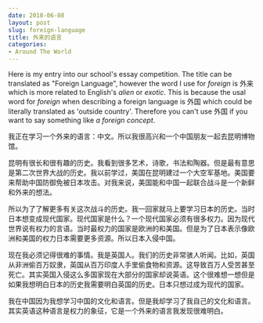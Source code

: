 ```yaml
---
date: 2018-06-08
layout: post
slug: foreign-language
title: 外来的语言
categories:
- Around The World
---
```


Here is my entry into our school's essay competition. The title can be translated as "Foreign Language", however the word I use for *foreign* is 外来 which is more related to English's *alien* or *exotic*. This is because the usal word for *foreign* when describing a foreign language is 外国 which could be literally translated as 'outside country'. Therefore you can't use 外国 if you want to say something like *a foreign concept*.

我正在学习一个外来的语言：中文。所以我很高兴和一个中国朋友一起去昆明博物馆。

昆明有很长和很有趣的历史。我看到很多艺术，诗歌，书法和陶器。但是最有意思是第二次世界大战的历史。我以前学过，美国在昆明建过一个大空军基地。美国要来帮助中国防御免被日本攻击。对我来说，美国能和中国一起联合战斗是一个新鲜和外来的想法。

所以为了了解更多有关这次战斗的历史。我一回家就马上要学习日本的历史。当时日本想变成现代国家。现代国家是什么？一个现代国家必须有很多权力。因为现代世界说有权力的言语。当时最权力的国家是欧洲的和美国。但是为了日本表示像欧洲和美国的权力日本需要更多资源。所以日本入侵中国。

现在我必须记得很难的事情。我是英国人。我们的历史非常骇人听闻。比如，英国从非洲偷百万奴隶，英国从百万印度人手里偷食物和资源。这导致百万人受苦甚至死亡。其实英国入侵这么多国家现在大部分的国家却说英语。这个很难想一想但是如果我想明白日本的历史我需要明白英国的历史。日本只想过成为现代的国家。

我在中国因为我想学习中国的文化和语言。但是我却学习了我自己的文化和语言。其实英语这种语言是权力的象征，它是一个外来的语言我发现很难明白。
